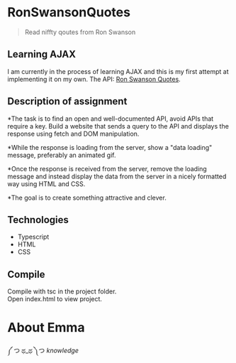 # RonSwansonQuotes

> Read niffty qoutes from Ron Swanson  

## Learning AJAX

I am currently in the process of learning AJAX and this is my first attempt at implementing it on my own.
The API: [Ron Swanson Quotes](https://ron-swanson-quotes.herokuapp.com/v2/quotes/15).


## Description of assignment

*The task is to find an open and well-documented API, avoid APIs that require a key. Build a website that sends a query to the API and displays the response using fetch and DOM manipulation. 

*While the response is loading from the server, show a "data loading" message, preferably an animated gif. 

*Once the response is received from the server, remove the loading message and instead display the data from the server in a nicely formatted way using HTML and CSS. 

*The goal is to create something attractive and clever.

## Technologies
- Typescript  
- HTML  
- CSS  

## Compile
Compile with tsc in the project folder.  
Open index.html to view project.  

# About Emma
༼ つ ಥ_ಥ ༽つ *knowledge*